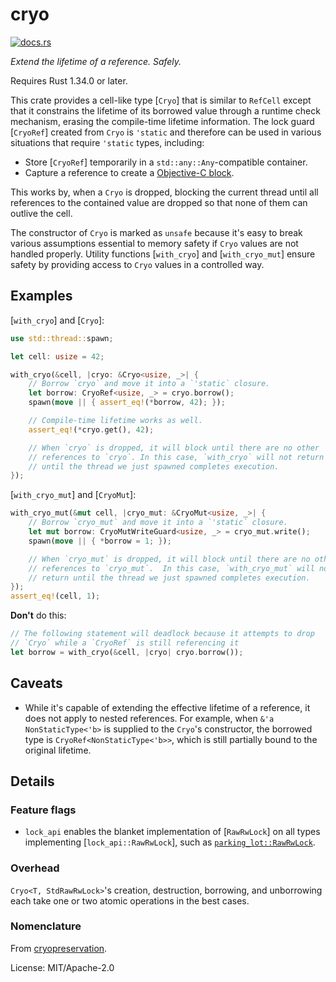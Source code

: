 # cryo

[<img src="https://docs.rs/cryo/badge.svg" alt="docs.rs">](https://docs.rs/cryo/)

*Extend the lifetime of a reference. Safely.*

Requires Rust 1.34.0 or later.

This crate provides a cell-like type [`Cryo`] that is similar to `RefCell`
except that it constrains the lifetime of its borrowed value
through a runtime check mechanism, erasing the compile-time lifetime
information. The lock guard [`CryoRef`] created from `Cryo` is
`'static` and therefore can be used in various situations that require
`'static` types, including:

 - Store [`CryoRef`] temporarily in a `std::any::Any`-compatible container.
 - Capture a reference to create a [Objective-C block](https://crates.io/crates/block).

This works by, when a `Cryo` is dropped, blocking the current thread until
all references to the contained value are dropped so that none of them can
outlive the cell.

The constructor of `Cryo` is marked as `unsafe` because it's easy to
break various assumptions essential to memory safety if `Cryo` values are
not handled properly. Utility functions [`with_cryo`] and
[`with_cryo_mut`] ensure safety by providing access to `Cryo` values in a
controlled way.

## Examples

[`with_cryo`] and [`Cryo`]:

```rust
use std::thread::spawn;

let cell: usize = 42;

with_cryo(&cell, |cryo: &Cryo<usize, _>| {
    // Borrow `cryo` and move it into a `'static` closure.
    let borrow: CryoRef<usize, _> = cryo.borrow();
    spawn(move || { assert_eq!(*borrow, 42); });

    // Compile-time lifetime works as well.
    assert_eq!(*cryo.get(), 42);

    // When `cryo` is dropped, it will block until there are no other
    // references to `cryo`. In this case, `with_cryo` will not return
    // until the thread we just spawned completes execution.
});
```

[`with_cryo_mut`] and [`CryoMut`]:

```rust
with_cryo_mut(&mut cell, |cryo_mut: &CryoMut<usize, _>| {
    // Borrow `cryo_mut` and move it into a `'static` closure.
    let mut borrow: CryoMutWriteGuard<usize, _> = cryo_mut.write();
    spawn(move || { *borrow = 1; });

    // When `cryo_mut` is dropped, it will block until there are no other
    // references to `cryo_mut`.  In this case, `with_cryo_mut` will not
    // return until the thread we just spawned completes execution.
});
assert_eq!(cell, 1);
```

**Don't** do this:

```rust
// The following statement will deadlock because it attempts to drop
// `Cryo` while a `CryoRef` is still referencing it
let borrow = with_cryo(&cell, |cryo| cryo.borrow());
```

## Caveats

- While it's capable of extending the effective lifetime of a reference,
  it does not apply to nested references. For example, when
  `&'a NonStaticType<'b>` is supplied to the `Cryo`'s constructor, the
  borrowed type is `CryoRef<NonStaticType<'b>>`, which is still partially
  bound to the original lifetime.

## Details

### Feature flags

 - `lock_api` enables the blanket implementation of [`RawRwLock`] on
   all types implementing [`lock_api::RawRwLock`], such as
   [`parking_lot::RawRwLock`].

[`parking_lot::RawRwLock`]: https://docs.rs/parking_lot/0.11.1/parking_lot/struct.RawRwLock.html

### Overhead

`Cryo<T, StdRawRwLock>`'s creation, destruction, borrowing, and unborrowing
each take one or two atomic operations in the best cases.

### Nomenclature

From [cryopreservation](https://en.wikipedia.org/wiki/Cryopreservation).


License: MIT/Apache-2.0
